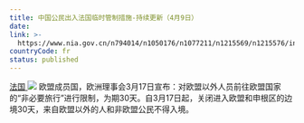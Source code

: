 ```yaml
---
title: 中国公民出入法国临时管制措施-持续更新（4月9日）
date: 
link: >-
  https://www.nia.gov.cn/n794014/n1050176/n1077211/n1215569/n1215576/index.html
countryCode: fr
status: published
---
```

[法国 ![](../../../../../dbsource/1227208/1229561.png)](javascript:void(0))
    [](javascript:void(0))欧盟成员国，欧洲理事会3月17日宣布：对欧盟以外人员前往欧盟国家的“非必要旅行”进行限制，为期30天。自3月17日起，关闭进入欧盟和申根区的边境30天，来自欧盟以外的人和非欧盟公民不得入境。 
